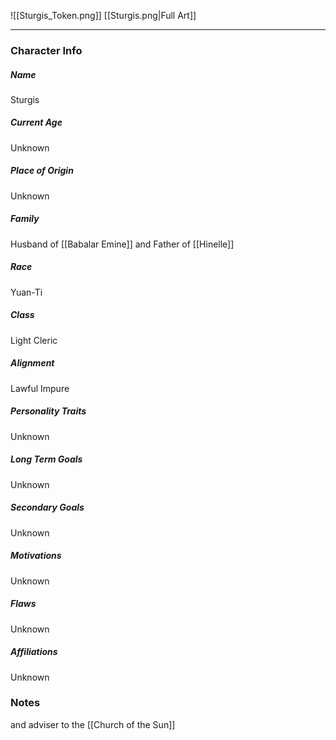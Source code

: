 ![[Sturgis_Token.png]]
[[Sturgis.png|Full Art]]

---
### Character Info

##### Name 
Sturgis 

##### Current Age
Unknown

##### Place of Origin
Unknown

##### Family
Husband of [[Babalar Emine]] and Father of [[Hinelle]]

##### Race
Yuan-Ti

##### Class
Light Cleric

##### Alignment
Lawful Impure

##### Personality Traits
Unknown

##### Long Term Goals
Unknown

##### Secondary Goals
Unknown

##### Motivations
Unknown

##### Flaws
Unknown

##### Affiliations
Unknown

### Notes
 and adviser to the [[Church of the Sun]]